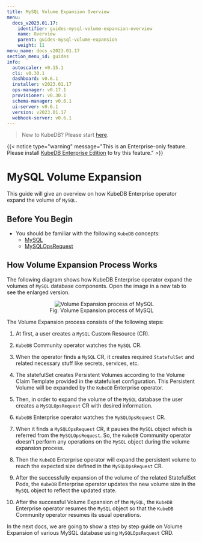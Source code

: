 ```yaml
---
title: MySQL Volume Expansion Overview
menu:
  docs_v2023.01.17:
    identifier: guides-mysql-volume-expansion-overview
    name: Overview
    parent: guides-mysql-volume-expansion
    weight: 11
menu_name: docs_v2023.01.17
section_menu_id: guides
info:
  autoscaler: v0.15.1
  cli: v0.30.1
  dashboard: v0.6.1
  installer: v2023.01.17
  ops-manager: v0.17.1
  provisioner: v0.30.1
  schema-manager: v0.6.1
  ui-server: v0.6.1
  version: v2023.01.17
  webhook-server: v0.6.1
---
```


> New to KubeDB? Please start [here](/docs/v2023.01.17/README).

{{< notice type="warning" message="This is an Enterprise-only feature. Please install [KubeDB Enterprise Edition](/docs/v2023.01.17/setup/install/enterprise) to try this feature." >}}

# MySQL Volume Expansion

This guide will give an overview on how KubeDB Enterprise operator expand the volume of `MySQL`.

## Before You Begin

- You should be familiar with the following `KubeDB` concepts:
    - [MySQL](/docs/v2023.01.17/guides/mysql/concepts/mysqldatabase)
    - [MySQLOpsRequest](/docs/v2023.01.17/guides/mysql/concepts/opsrequest)

## How Volume Expansion Process Works

The following diagram shows how KubeDB Enterprise operator expand the volumes of `MySQL` database components. Open the image in a new tab to see the enlarged version.

<figure align="center">
  <img alt="Volume Expansion process of MySQL" src="/docs/v2023.01.17/guides/mysql/volume-expansion/overview/images/volume-expansion.jpg">
<figcaption align="center">Fig: Volume Expansion process of MySQL</figcaption>
</figure>

The Volume Expansion process consists of the following steps:

1. At first, a user creates a `MySQL` Custom Resource (CR).

2. `KubeDB` Community operator watches the `MySQL` CR.

3. When the operator finds a `MySQL` CR, it creates required `StatefulSet` and related necessary stuff like secrets, services, etc.

4. The statefulSet creates Persistent Volumes according to the Volume Claim Template provided in the statefulset configuration. This Persistent Volume will be expanded by the `KubeDB` Enterprise operator.

5. Then, in order to expand the volume of the `MySQL` database the user creates a `MySQLOpsRequest` CR with desired information.

6. `KubeDB` Enterprise operator watches the `MySQLOpsRequest` CR.

7. When it finds a `MySQLOpsRequest` CR, it pauses the `MySQL` object which is referred from the `MySQLOpsRequest`. So, the `KubeDB` Community operator doesn't perform any operations on the `MySQL` object during the volume expansion process.

8. Then the `KubeDB` Enterprise operator will expand the persistent volume to reach the expected size defined in the `MySQLOpsRequest` CR.

9. After the successfully expansion of the volume of the related StatefulSet Pods, the `KubeDB` Enterprise operator updates the new volume size in the `MySQL` object to reflect the updated state.

10. After the successful Volume Expansion of the `MySQL`, the `KubeDB` Enterprise operator resumes the `MySQL` object so that the `KubeDB` Community operator resumes its usual operations.

In the next docs, we are going to show a step by step guide on Volume Expansion of various MySQL database using `MySQLOpsRequest` CRD.
